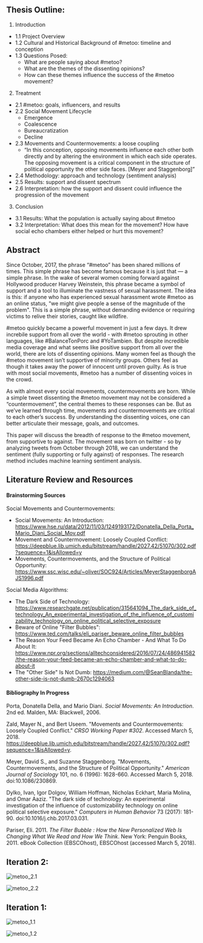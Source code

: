 
## Thesis Outline:

1. Introduction
* 1.1 Project Overview
* 1.2 Cultural and Historical Background of #metoo: timeline and conception
* 1.3 Questions Posed:
    + What are people saying about #metoo?
    + What are the themes of the dissenting opinions?
    + How can these themes influence  the success of the #metoo movement?

2. Treatment
* 2.1 #metoo: goals, influencers, and results
* 2.2 Social Movement Lifecycle
    + Emergence
    + Coalescence
    + Bureaucratization
    + Decline
* 2.3 Movements and Countermovements: a loose coupling
    + “In this conception, opposing movements influence each other both directly and by altering the environment in which each side operates. The opposing movement is a critical component in the structure of political opportunity the other side faces. [Meyer and Staggenborg]”
* 2.4 Methodology: approach and technology (sentiment analysis)
* 2.5 Results: support and dissent spectrum
* 2.6 Interpretation: how the support and dissent could influence the progression of the movement

3. Conclusion
* 3.1 Results: What the population is actually saying about #metoo
* 3.2 Interpretation: What does this mean for the movement? How have social echo chambers either helped or hurt this movement?

## Abstract

Since October, 2017, the phrase “#metoo” has been shared millions of times. This simple phrase has become famous because it is just that — a simple phrase. In the wake of several women coming forward against Hollywood producer Harvey Weinstein, this phrase became a symbol of support and a tool to illuminate the vastness of sexual harassment. The idea is this: if anyone who has experienced sexual harassment wrote #metoo as an online status, “we might give people a sense of the magnitude of the problem". This is a simple phrase, without demanding evidence or requiring victims to relive their stories, caught like wildfire.

#metoo quickly became a powerful movement in just a few days. It drew increbile support from all over the world - with #metoo sprouting in other languages, like #BalanceTonPorc and #YoTambien. But despite incredible media coverage and what seems like positive support from all over the world, there are lots of dissenting opinions. Many women feel as though the #metoo movement isn’t supportive of minority groups. Others feel as though it takes away the power of innocent until proven guilty. As is true with most social movements, #metoo has a number of dissenting voices in the crowd.

As with almost every social movements, countermovements are born. While a simple tweet dissenting the #metoo movement may not be considered a “countermovement”, the central themes to these responses can be. But as we’ve learned through time, movements and countermovements are critical to each other’s success. By understanding the dissenting voices, one can better articulate their message, goals, and outcomes.

This paper will discuss the breadth of response to the #metoo movement, from supportive to against. The movement was born on twitter - so by analyzing tweets from October through 2018, we can understand the sentiment (fully supporting or fully against) of responses. The research method includes machine learning sentiment analysis.

## Literature Review and Resources

#### Brainstorming Sources

Social Movements and Countermovements:

* Social Movements: An Introduction: https://www.hse.ru/data/2012/11/03/1249193172/Donatella_Della_Porta_Mario_Diani_Social_Mov.pdf
* Movement and Countermovement: Loosely Coupled Conflict: https://deepblue.lib.umich.edu/bitstream/handle/2027.42/51070/302.pdf?sequence=1&isAllowed=y
* Movements, Countermovements, and the Structure of Political Opportunity: https://www.ssc.wisc.edu/~oliver/SOC924/Articles/MeyerStaggenborgAJS1996.pdf

Social Media Algorithms:

* The Dark Side of Technology: https://www.researchgate.net/publication/315641094_The_dark_side_of_technology_An_experimental_investigation_of_the_influence_of_customizability_technology_on_online_political_selective_exposure
* Beware of Online "Filter Bubbles": https://www.ted.com/talks/eli_pariser_beware_online_filter_bubbles
* The Reason Your Feed Became An Echo Chamber - And What To Do About It: https://www.npr.org/sections/alltechconsidered/2016/07/24/486941582/the-reason-your-feed-became-an-echo-chamber-and-what-to-do-about-it
* The "Other Side" Is Not Dumb: https://medium.com/@SeanBlanda/the-other-side-is-not-dumb-2670c1294063


#### Bibliography In Progress

Porta, Donatella Della, and Mario Diani. *Social Movements: An Introduction*. 2nd ed. Malden, MA: Blackwell, 2006.

Zald, Mayer N., and Bert Useem. "Movements and Countermovements: Loosely Coupled Conflict." *CRSO Working Paper #302*. Accessed March 5, 2018. https://deepblue.lib.umich.edu/bitstream/handle/2027.42/51070/302.pdf?sequence=1&isAllowed=y.

Meyer, David S., and Suzanne Staggenborg. "Movements, Countermovements, and the Structure of Political Opportunity." *American Journal of Sociology* 101, no. 6 (1996): 1628-660. Accessed March 5, 2018. doi:10.1086/230869.

Dylko, Ivan, Igor Dolgov, William Hoffman, Nicholas Eckhart, Maria Molina, and Omar Aaziz. "The dark side of technology: An experimental investigation of the influence of customizability technology on online political selective exposure." *Computers in Human Behavior* 73 (2017): 181-90. doi:10.1016/j.chb.2017.03.031.

Pariser, Eli. 2011. *The Filter Bubble : How the New Personalized Web Is Changing What We Read and How We Think*. New York: Penguin Books, 2011. eBook Collection (EBSCOhost), EBSCOhost (accessed March 5, 2018).

## Iteration 2:

![metoo_2.1](images/metoo_2.1.jpg?raw=true)

![metoo_2.2](images/metoo_2.2.jpg?raw=true)

## Iteration 1:

![metoo_1.1](images/metoo_1.1.jpg?raw=true)

![metoo_1.2](images/metoo_1.2.jpg?raw=true)